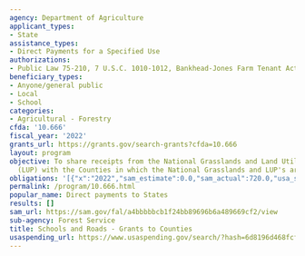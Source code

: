 ```yaml
---
agency: Department of Agriculture
applicant_types:
- State
assistance_types:
- Direct Payments for a Specified Use
authorizations:
- Public Law 75-210, 7 U.S.C. 1010-1012, Bankhead-Jones Farm Tenant Act.
beneficiary_types:
- Anyone/general public
- Local
- School
categories:
- Agricultural - Forestry
cfda: '10.666'
fiscal_year: '2022'
grants_url: https://grants.gov/search-grants?cfda=10.666
layout: program
objective: To share receipts from the National Grasslands and Land Utilization Projects
  (LUP) with the Counties in which the National Grasslands and LUP's are situated.
obligations: '[{"x":"2022","sam_estimate":0.0,"sam_actual":720.0,"usa_spending_actual":12544.99},{"x":"2023","sam_estimate":720.0,"sam_actual":0.0,"usa_spending_actual":82604051.0},{"x":"2024","sam_estimate":0.0,"sam_actual":0.0,"usa_spending_actual":0.0}]'
permalink: /program/10.666.html
popular_name: Direct payments to States
results: []
sam_url: https://sam.gov/fal/a4bbbbbcb1f24bb89696b6a489669cf2/view
sub-agency: Forest Service
title: Schools and Roads - Grants to Counties
usaspending_url: https://www.usaspending.gov/search/?hash=6d8196d468fcfd68345ed6b03615841b
---
```

